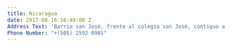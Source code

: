 ```yaml
---
title: Nicaragua
date: 2017-08-16 16:49:00 Z
Address Text: 'Barrio san José, frente al colegio san José, contiguo a fiscalía. '
Phone Number: "+(505) 2592 0901"
---
```


